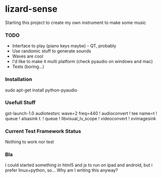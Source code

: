 lizard-sense
============

Starting this project to create my own instrument to make some music

### TODO

- Interface to play (piano keys maybe) - QT, probably
- Use randomic stuff to generate sounds
- Waves are cool
- I'd like to make it multi platform (check pyaudio on windows and mac)
- Tests (boring...)

### Installation

sudo apt-get install python-pyaudio


### Usefull Stuff

gst-launch-1.0 audiotestsrc wave=2 freq=440 ! audioconvert ! tee name=t ! queue ! alsasink t. ! queue ! libvisual_lv_scope ! videoconvert ! xvimagesink

### Current Test Framework Status

Nothing to work nor test

### Bla

I could started something in html5 and js to run on ipad and android, but i prefer linux+python, so... Why am I writing this anyway?

